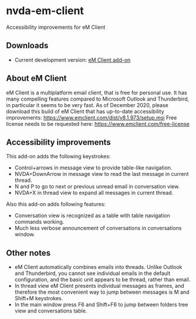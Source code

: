 # nvda-em-client
Accessibility improvements for eM Client

## Downloads
* Current development version: [eM Client add-on](https://github.com/mltony/nvda-em-client/releases/latest/download/EMClient.nvda-addon)

## About eM Client
eM Client is a multiplatform email client, that is free for personal use. It has many compelling features compared to Microsoft Outlook and Thunderbird, in particular it seems to be very fast. As of December 2020, please download this build of eM Client that has up-to-date accessibility improvements:
https://www.emclient.com/dist/v8.1.973/setup.msi
Free license needs to be requested here:
https://www.emclient.com/free-license

## Accessibility improvements
This add-on adds the following keystrokes:
* Control+arrows in message view to provide table-like navigation.
* NVDA+DownArrow in message view to read the last message in current thread.
* N and P to go to next or previous unread email in conversation view.
* NVDA+X in thread view to expand all messages in current thread.

Also this add-on adds following features:
* Conversation view is recognized as a table with table navigation commands working.
* Much less verbose announcement of conversations in conversations window.

## Other notes
* eM Client automatically combines emails into threads. Unlike Outlook and Thunderbird, you cannot see individual emails in the default configuration, and the basic unit appears to be thread, rather than email.
* In thread view eM Client presents individual messages as frames, and therefore the most convenient way to jump between messages is M and Shift+M keystrokes.
* In the main window press F6 and Shift+F6 to jump between folders tree view and conversations table.
